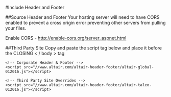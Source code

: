 #Include Header and Footer

##Source Header and Footer
Your hosting server will need to have CORS enabled to prevent a cross origin error preventing other servers from pulling your files.

Enable CORS - http://enable-cors.org/server_aspnet.html 

##Third Party Site
Copy and paste the script tag below and place it before the CLOSING < / body > tag

```
<!-- Corporate Header & Footer -->
<script src="//www.altair.com/altair-header-footer/altair-global-012016.js"></script>

<!-- Third Party Site Overrides -->
<script src="//www.altair.com/altair-header-footer/altair-taleo-012016.js"></script>

```